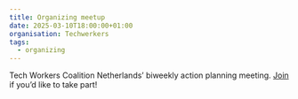 ```yaml
---
title: Organizing meetup
date: 2025-03-10T18:00:00+01:00
organisation: Techwerkers
tags:
  - organizing
---
```

Tech Workers Coalition Netherlands’ biweekly action planning meeting. [Join](https://techwerkers.nl/en/join) if you’d like to take part!
